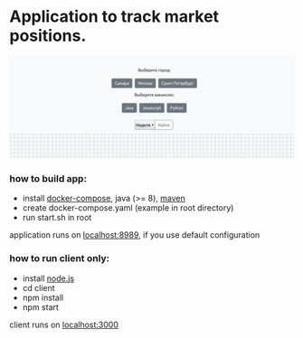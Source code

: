 # Application to track market positions.

![image](https://github.com/haxul/vacancy-statistics/blob/master/readme.png)

### how to build app:

* install [docker-compose](https://docs.docker.com/compose/install/), java (>= 8), [maven](http://maven.apache.org/)
* create docker-compose.yaml (example in root directory)
* run start.sh in root

application runs on [localhost:8989](http://localhost:8989), if you use default configuration

### how to run client only:

* install [node.js](https://nodejs.org/en/)
* cd client
* npm install
* npm start

client runs on [localhost:3000](http://localhost:3000)
 
